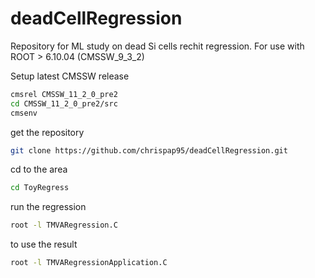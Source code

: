 # deadCellRegression

Repository for ML study on dead Si cells rechit regression.
For use with ROOT > 6.10.04 (CMSSW_9_3_2)

Setup latest CMSSW release
```bash
cmsrel CMSSW_11_2_0_pre2
cd CMSSW_11_2_0_pre2/src
cmsenv
```

get the repository
```bash
git clone https://github.com/chrispap95/deadCellRegression.git
```

cd to the area
```bash
cd ToyRegress
```

run the regression
```bash
root -l TMVARegression.C
```

to use the result
```bash
root -l TMVARegressionApplication.C
```
